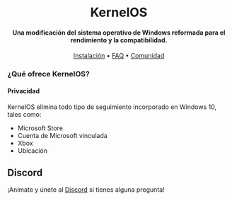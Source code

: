 <h1 align="center">
  <br>
  KernelOS
  <br>
</h1>
<h4 align="center">Una modificación del sistema operativo de Windows reformada para el rendimiento y la compatibilidad.</h4>

<p align="center">
  <a href="https://github.com/Velytics/KernelOS/wiki/2.-Instalación">Instalación</a>
  •
  <a href="https://github.com/Velytics/KernelOS/wiki/1.-FAQ#contenido">FAQ</a>
  •
  <a href="#Discord">Comunidad</a>
</p>

### ¿Qué ofrece KernelOS?

#### **Privacidad**

KernelOS elimina todo tipo de seguimiento incorporado en Windows 10, tales como:

- Microsoft Store
- Cuenta de Microsoft vinculada
- Xbox
- Ubicación

## Discord
¡Anímate y únete al [Discord](https://discord.gg/xx6S3g3HzE) si tienes alguna pregunta!
